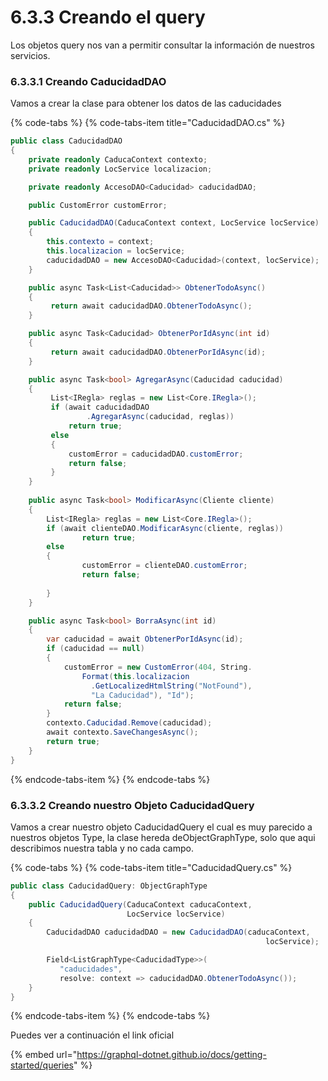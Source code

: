 # 6.3.3 Creando el query

Los objetos query nos van a permitir consultar la información de nuestros servicios.

### 6.3.3.1 Creando CaducidadDAO

Vamos a crear la clase para obtener los datos de las caducidades

{% code-tabs %}
{% code-tabs-item title="CaducidadDAO.cs" %}
```csharp
public class CaducidadDAO
{
    private readonly CaducaContext contexto;
    private readonly LocService localizacion;

    private readonly AccesoDAO<Caducidad> caducidadDAO;

    public CustomError customError;

    public CaducidadDAO(CaducaContext context, LocService locService)
    {
        this.contexto = context;
        this.localizacion = locService;
        caducidadDAO = new AccesoDAO<Caducidad>(context, locService);
    }

    public async Task<List<Caducidad>> ObtenerTodoAsync()
    {
         return await caducidadDAO.ObtenerTodoAsync();
    }

    public async Task<Caducidad> ObtenerPorIdAsync(int id)
    {
         return await caducidadDAO.ObtenerPorIdAsync(id);
    }

    public async Task<bool> AgregarAsync(Caducidad caducidad)
    {
         List<IRegla> reglas = new List<Core.IRegla>();
         if (await caducidadDAO
                 .AgregarAsync(caducidad, reglas))
             return true;
         else
         {
             customError = caducidadDAO.customError;
             return false;
         }
    }
      
    public async Task<bool> ModificarAsync(Cliente cliente)
    {
        List<IRegla> reglas = new List<Core.IRegla>();
        if (await clienteDAO.ModificarAsync(cliente, reglas))
                return true;
        else
        {
                customError = clienteDAO.customError;
                return false;
        
        }
    }

    public async Task<bool> BorraAsync(int id)
    {
        var caducidad = await ObtenerPorIdAsync(id);
        if (caducidad == null)
        {
            customError = new CustomError(404, String.
                Format(this.localizacion
                  .GetLocalizedHtmlString("NotFound"), 
                  "La Caducidad"), "Id");
            return false;
        }
        contexto.Caducidad.Remove(caducidad);
        await contexto.SaveChangesAsync();
        return true;
    }
}

```
{% endcode-tabs-item %}
{% endcode-tabs %}

### 6.3.3.2 Creando nuestro Objeto CaducidadQuery

Vamos a crear nuestro objeto CaducidadQuery el cual es muy parecido a nuestros objetos Type, la clase hereda deObjectGraphType, solo que aqui describimos nuestra tabla y no cada campo.

{% code-tabs %}
{% code-tabs-item title="CaducidadQuery.cs" %}
```csharp
public class CaducidadQuery: ObjectGraphType
{
    public CaducidadQuery(CaducaContext caducaContext, 
                          LocService locService)
    {
        CaducidadDAO caducidadDAO = new CaducidadDAO(caducaContext, 
                                                         locService);

        Field<ListGraphType<CaducidadType>>(
           "caducidades",
           resolve: context => caducidadDAO.ObtenerTodoAsync());
    }
}
```
{% endcode-tabs-item %}
{% endcode-tabs %}

Puedes ver a continuación el link oficial

{% embed url="https://graphql-dotnet.github.io/docs/getting-started/queries" %}



